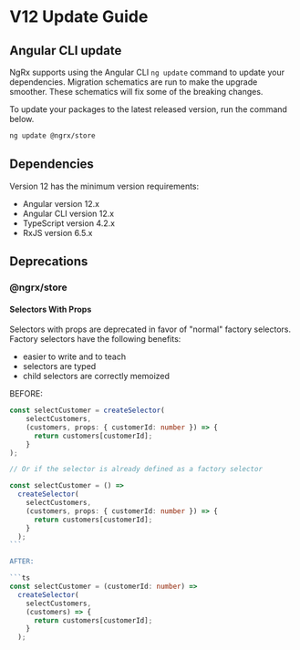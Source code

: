 # V12 Update Guide

## Angular CLI update

NgRx supports using the Angular CLI `ng update` command to update your dependencies. Migration schematics are run to make the upgrade smoother. These schematics will fix some of the breaking changes.

To update your packages to the latest released version, run the command below.

```sh
ng update @ngrx/store
```

## Dependencies

Version 12 has the minimum version requirements:

- Angular version 12.x
- Angular CLI version 12.x
- TypeScript version 4.2.x
- RxJS version 6.5.x

## Deprecations

### @ngrx/store

#### Selectors With Props

Selectors with props are deprecated in favor of "normal" factory selectors.
Factory selectors have the following benefits:

- easier to write and to teach
- selectors are typed
- child selectors are correctly memoized

BEFORE:

```ts
const selectCustomer = createSelector(
    selectCustomers,
    (customers, props: { customerId: number }) => {
      return customers[customerId];
    }
);

// Or if the selector is already defined as a factory selector

const selectCustomer = () =>
  createSelector(
    selectCustomers,
    (customers, props: { customerId: number }) => {
      return customers[customerId];
    }
  );
​```

AFTER:

```ts
const selectCustomer = (customerId: number) =>
  createSelector(
    selectCustomers,
    (customers) => {
      return customers[customerId];
    }
  );
```
